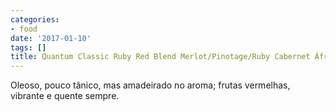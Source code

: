 ```yaml
---
categories:
- food
date: '2017-01-10'
tags: []
title: Quantum Classic Ruby Red Blend Merlot/Pinotage/Ruby Cabernet África do Sul
---
```


Oleoso, pouco tânico, mas amadeirado no aroma; frutas vermelhas, vibrante e quente sempre.